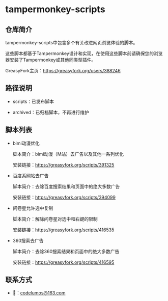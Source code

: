 # tampermonkey-scripts

## 仓库简介

tampermonkey-scripts中包含多个有关改进网页浏览体验的脚本。

这些脚本都基于Tampermonkey设计和实现，在使用这些脚本前请确保您的浏览器安装了Tampermonkey或其他同类型插件。

GreasyFork主页：https://greasyfork.org/users/388246

## 路径说明

- scripts：已发布脚本

- archived：已归档脚本，不再进行维护

## 脚本列表

- bimi动漫优化

  脚本简介：bimi动漫（M站）去广告以及其他一系列优化

  安装链接：https://greasyfork.org/scripts/391325


- 百度系网站去广告

  脚本简介：去除百度搜索结果和页面中的绝大多数广告

  安装链接：https://greasyfork.org/scripts/394099


- 问卷星允许选中复制

  脚本简介：解除问卷星对选中和右键的限制

  安装链接：https://greasyfork.org/scripts/416535


- 360搜索去广告

  脚本简介：去除360搜索结果和页面中的绝大多数广告

  安装链接：https://greasyfork.org/scripts/416595

## 联系方式

- 📧：codelumos@163.com
